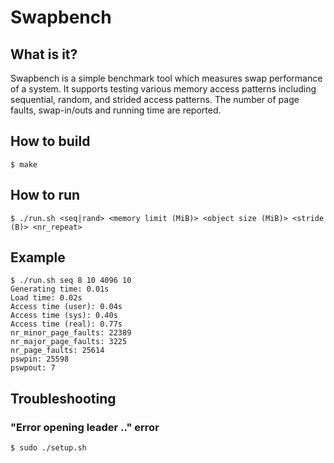 # Swapbench

## What is it?
Swapbench is a simple benchmark tool which measures swap performance of a system.
It supports testing various memory access patterns including sequential, random, and strided access patterns.
The number of page faults, swap-in/outs and running time are reported.

## How to build
```
$ make
```

## How to run
```
$ ./run.sh <seq|rand> <memory limit (MiB)> <object size (MiB)> <stride (B)> <nr_repeat>
```

## Example
```
$ ./run.sh seq 8 10 4096 10
Generating time: 0.01s
Load time: 0.02s
Access time (user): 0.04s
Access time (sys): 0.40s
Access time (real): 0.77s
nr_minor_page_faults: 22389
nr_major_page_faults: 3225
nr_page_faults: 25614
pswpin: 25598
pswpout: 7
```

## Troubleshooting
### "Error opening leader .." error
```
$ sudo ./setup.sh
```
